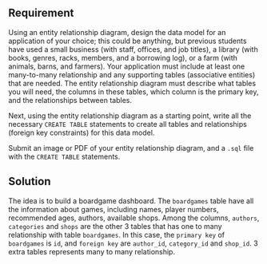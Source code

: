 ## Requirement
  Using an entity relationship diagram, design the data model for an application of your choice; this could be anything, but previous students have used a small business (with staff, offices, and job titles), a library (with books, genres, racks, members, and a borrowing log), or a farm (with animals, barns, and farmers). Your application must include at least one many-to-many relationship and any supporting tables (associative entities) that are needed. The entity relationship diagram must describe what tables you will need, the columns in these tables, which column is the primary key, and the relationships between tables.

  Next, using the entity relationship diagram as a starting point, write all the necessary `CREATE TABLE` statements to create all tables and relationships (foreign key constraints) for this data model.

  Submit an image or PDF of your entity relationship diagram, and a `.sql` file with the `CREATE TABLE` statements.

## Solution
  The idea is to build a boardgame dashboard. The `boardgames` table have all the information about games, including names, player numbers, recommended ages, authors, available shops. Among the columns, `authors`, `categories` and `shops` are the other 3 tables that has one to many relationship with table `boardgames`. In this case, the `primary key` of `boardgames` is `id`, and `foreign key` are `author_id`, `category_id` and `shop_id`. 3 extra tables represents many to many relationship.

  